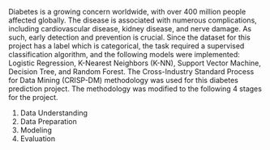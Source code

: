 Diabetes is a growing concern worldwide, with over 400 million people affected globally. The disease is associated with numerous complications, including cardiovascular disease, kidney disease, and nerve damage. As such, early detection and prevention is crucial. Since the dataset for this project has a label which is categorical, the task required a supervised classification algorithm, and the following models were implemented: Logistic Regression, K-Nearest Neighbors (K-NN), Support Vector Machine, Decision Tree, and Random Forest. 
The Cross-Industry Standard Process for Data Mining (CRISP-DM) methodology was used for this diabetes prediction project. The methodology was modified to the following 4 stages for the project.
1.	Data Understanding
2.	Data Preparation
3.	Modeling
4.	Evaluation
